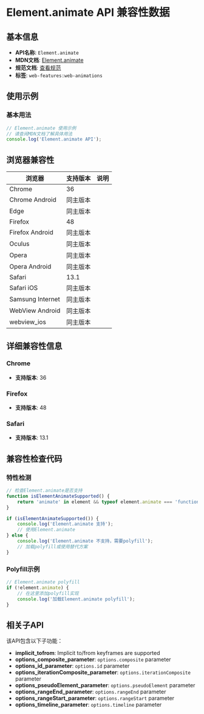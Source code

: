 # Element.animate API 兼容性数据

## 基本信息

- **API名称**: `Element.animate`
- **MDN文档**: [Element.animate](https://developer.mozilla.org/docs/Web/API/Element/animate)
- **规范文档**: [查看规范](https://drafts.csswg.org/web-animations-1/#dom-animatable-animate)
- **标签**: `web-features:web-animations`

## 使用示例

### 基本用法

```javascript
// Element.animate 使用示例
// 请查阅MDN文档了解具体用法
console.log('Element.animate API');
```

## 浏览器兼容性

| 浏览器 | 支持版本 | 说明 |
|--------|----------|------|
| Chrome | 36 |  |
| Chrome Android | 同主版本 |  |
| Edge | 同主版本 |  |
| Firefox | 48 |  |
| Firefox Android | 同主版本 |  |
| Oculus | 同主版本 |  |
| Opera | 同主版本 |  |
| Opera Android | 同主版本 |  |
| Safari | 13.1 |  |
| Safari iOS | 同主版本 |  |
| Samsung Internet | 同主版本 |  |
| WebView Android | 同主版本 |  |
| webview_ios | 同主版本 |  |

## 详细兼容性信息

### Chrome

- **支持版本**: 36

### Firefox

- **支持版本**: 48

### Safari

- **支持版本**: 13.1

## 兼容性检查代码

### 特性检测

```javascript
// 检查Element.animate是否支持
function isElementAnimateSupported() {
    return 'animate' in element && typeof element.animate === 'function';
}

if (isElementAnimateSupported()) {
    console.log('Element.animate 支持');
    // 使用Element.animate
} else {
    console.log('Element.animate 不支持，需要polyfill');
    // 加载polyfill或使用替代方案
}
```

### Polyfill示例

```javascript
// Element.animate polyfill
if (!element.animate) {
    // 在这里添加polyfill实现
    console.log('加载Element.animate polyfill');
}
```

## 相关子API

该API包含以下子功能：

- **implicit_tofrom**: Implicit to/from keyframes are supported
- **options_composite_parameter**: `options.composite` parameter
- **options_id_parameter**: `options.id` parameter
- **options_iterationComposite_parameter**: `options.iterationComposite` parameter
- **options_pseudoElement_parameter**: `options.pseudoElement` parameter
- **options_rangeEnd_parameter**: `options.rangeEnd` parameter
- **options_rangeStart_parameter**: `options.rangeStart` parameter
- **options_timeline_parameter**: `options.timeline` parameter

